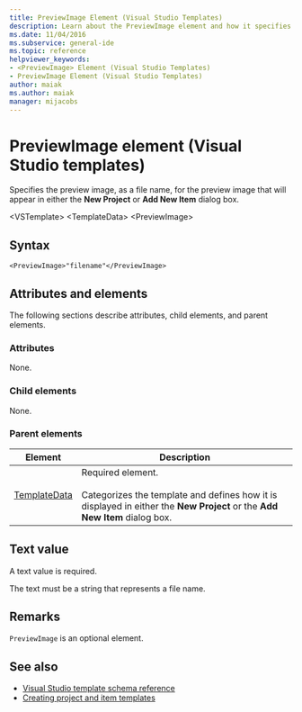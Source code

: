 ```yaml
---
title: PreviewImage Element (Visual Studio Templates)
description: Learn about the PreviewImage element and how it specifies the file name for the preview image that will appear in the New Project or Add New Item dialog box.
ms.date: 11/04/2016
ms.subservice: general-ide
ms.topic: reference
helpviewer_keywords:
- <PreviewImage> Element (Visual Studio Templates)
- PreviewImage Element (Visual Studio Templates)
author: maiak
ms.author: maiak
manager: mijacobs
---
```

# PreviewImage element (Visual Studio templates)

Specifies the preview image, as a file name, for the preview image that will appear in either the **New Project** or **Add New Item** dialog box.

 \<VSTemplate>
 \<TemplateData>
 \<PreviewImage>

## Syntax

```
<PreviewImage>"filename"</PreviewImage>
```

## Attributes and elements
 The following sections describe attributes, child elements, and parent elements.

### Attributes
 None.

### Child elements
 None.

### Parent elements

|Element|Description|
|-------------|-----------------|
|[TemplateData](../extensibility/templatedata-element-visual-studio-templates.md)|Required element.<br /><br /> Categorizes the template and defines how it is displayed in either the **New Project** or the **Add New Item** dialog box.|

## Text value
 A text value is required.

 The text must be a string that represents a file name.

## Remarks
 `PreviewImage` is an optional element.

## See also
- [Visual Studio template schema reference](../extensibility/visual-studio-template-schema-reference.md)
- [Creating project and item templates](../ide/creating-project-and-item-templates.md)
